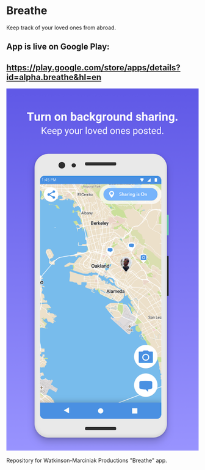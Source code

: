 # Breathe

Keep track of your loved ones from abroad.

## App is live on Google Play:
## https://play.google.com/store/apps/details?id=alpha.breathe&hl=en

![Screenshot Image](breathescreenshot.jpg)

Repository for Watkinson-Marciniak Productions "Breathe" app. 


